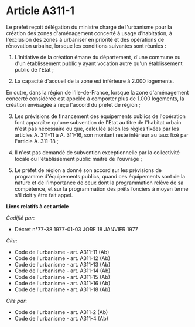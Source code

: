 # Article A311-1

Le préfet reçoit délégation du ministre chargé de l'urbanisme pour la création des zones d'aménagement concerté à usage
d'habitation, à l'exclusion des zones à urbaniser en priorité et des opérations de rénovation urbaine, lorsque les conditions
suivantes sont réunies :

1. L'initiative de la création émane du département, d'une commune ou d'un établissement public y ayant vocation autre qu'un
établissement public de l'Etat ;

2. La capacité d'accueil de la zone est inférieure à 2.000 logements.

En outre, dans la région de l'Ile-de-France, lorsque la zone d'aménagement concerté considérée est appelée à comporter plus
de 1.000 logements, la création envisagée a reçu l'accord du préfet de région ;

3. Les prévisions de financement des équipements publics de l'opération font apparaître qu'une subvention de l'Etat au titre
de l'habitat urbain n'est pas nécessaire ou que, calculée selon les règles fixées par les articles A. 311-11 à A. 311-16, son
montant reste inférieur au taux fixé par l'article A. 311-18 ;

4. Il n'est pas demandé de subvention exceptionnelle par la collectivité locale ou l'établissement public maître de
l'ouvrage ;

5. Le préfet de région a donné son accord sur les prévisions de programme d'équipements publics, quand ces équipements sont
de la nature et de l'importance de ceux dont la programmation relève de sa compétence, et sur la programmation des prêts
fonciers à moyen terme s'il doit y être fait appel.

**Liens relatifs à cet article**

_Codifié par_:

  - Décret n°77-38 1977-01-03 JORF 18 JANVIER 1977

_Cite_:

  - Code de l'urbanisme - art. A311-11 (Ab)
  - Code de l'urbanisme - art. A311-12 (Ab)
  - Code de l'urbanisme - art. A311-13 (Ab)
  - Code de l'urbanisme - art. A311-14 (Ab)
  - Code de l'urbanisme - art. A311-15 (Ab)
  - Code de l'urbanisme - art. A311-16 (Ab)
  - Code de l'urbanisme - art. A311-18 (Ab)

_Cité par_:

  - Code de l'urbanisme - art. A311-2 (Ab)
  - Code de l'urbanisme - art. A311-4 (Ab)
